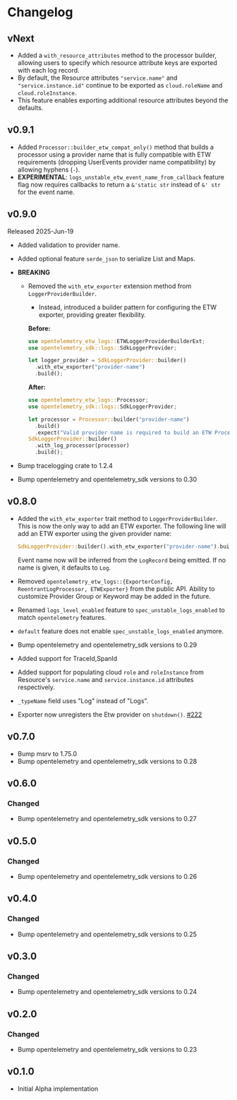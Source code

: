 # Changelog

## vNext

- Added a `with_resource_attributes` method to the processor builder, allowing
  users to specify which resource attribute keys are exported with each log
  record.
- By default, the Resource attributes `"service.name"` and
  `"service.instance.id"` continue to be exported as `cloud.roleName` and
  `cloud.roleInstance`.
- This feature enables exporting additional resource attributes beyond the
  defaults.

## v0.9.1

- Added `Processor::builder_etw_compat_only()` method that builds a processor using a provider name that is fully compatible with ETW requirements (dropping UserEvents provider name compatibility) by allowing hyphens (`-`).
- **EXPERIMENTAL**: `logs_unstable_etw_event_name_from_callback` feature flag now requires callbacks to return a `&'static str` instead of `&' str` for the event name.

## v0.9.0

Released 2025-Jun-19

- Added validation to provider name.
- Added optional feature `serde_json` to serialize List and Maps.
- **BREAKING**
  - Removed the `with_etw_exporter` extension method from `LoggerProviderBuilder`.
    - Instead, introduced a builder pattern for configuring the ETW exporter, providing greater flexibility.

    **Before:**

    ```rust
    use opentelemetry_etw_logs::ETWLoggerProviderBuilderExt;
    use opentelemetry_sdk::logs::SdkLoggerProvider;

    let logger_provider = SdkLoggerProvider::builder()
      .with_etw_exporter("provider-name")
      .build();
    ```

    **After:**

    ```rust
    use opentelemetry_etw_logs::Processor;
    use opentelemetry_sdk::logs::SdkLoggerProvider;

    let processor = Processor::builder("provider-name")
      .build()
      .expect("Valid provider name is required to build an ETW Processor.");
    SdkLoggerProvider::builder()
      .with_log_processor(processor)
      .build();
    ```

- Bump tracelogging crate to 1.2.4
- Bump opentelemetry and opentelemetry_sdk versions to 0.30

## v0.8.0

- Added the `with_etw_exporter` trait method to `LoggerProviderBuilder`.
  This is now the only way to add an ETW exporter. The following line
  will add an ETW exporter using the given provider name:

  ```rust
  SdkLoggerProvider::builder().with_etw_exporter("provider-name").build();
  ```

  Event name now will be inferred from the `LogRecord` being emitted. If no name is given, it defaults to `Log`.
- Removed `opentelemetry_etw_logs::{ExporterConfig, ReentrantLogProcessor, ETWExporter}` from the public API. Ability to customize Provider Group or Keyword may be added in the future.
- Renamed `logs_level_enabled` feature to `spec_unstable_logs_enabled` to match `opentelemetry` features.
- `default` feature does not enable `spec_unstable_logs_enabled` anymore.
- Bump opentelemetry and opentelemetry_sdk versions to 0.29
- Added support for TraceId,SpanId
- Added support for populating cloud `role` and `roleInstance` from Resource's `service.name` and `service.instance.id` attributes respectively.
- `_typeName` field uses "Log" instead of "Logs".
- Exporter now unregisters the Etw provider on `shutdown()`.
  [#222](https://github.com/open-telemetry/opentelemetry-rust-contrib/pull/222)

## v0.7.0

- Bump msrv to 1.75.0
- Bump opentelemetry and opentelemetry_sdk versions to 0.28

## v0.6.0

### Changed

- Bump opentelemetry and opentelemetry_sdk versions to 0.27

## v0.5.0

### Changed

- Bump opentelemetry and opentelemetry_sdk versions to 0.26

## v0.4.0

### Changed

- Bump opentelemetry and opentelemetry_sdk versions to 0.25

## v0.3.0

### Changed

- Bump opentelemetry and opentelemetry_sdk versions to 0.24

## v0.2.0

### Changed

- Bump opentelemetry and opentelemetry_sdk versions to 0.23

## v0.1.0

- Initial Alpha implementation

